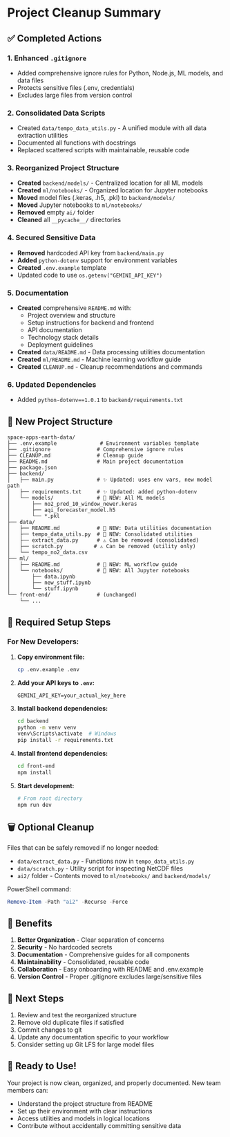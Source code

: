 # Project Cleanup Summary

## ✅ Completed Actions

### 1. Enhanced `.gitignore`
- Added comprehensive ignore rules for Python, Node.js, ML models, and data files
- Protects sensitive files (.env, credentials)
- Excludes large files from version control

### 2. Consolidated Data Scripts
- Created `data/tempo_data_utils.py` - A unified module with all data extraction utilities
- Documented all functions with docstrings
- Replaced scattered scripts with maintainable, reusable code

### 3. Reorganized Project Structure
- **Created** `backend/models/` - Centralized location for all ML models
- **Created** `ml/notebooks/` - Organized location for Jupyter notebooks
- **Moved** model files (.keras, .h5, .pkl) to `backend/models/`
- **Moved** Jupyter notebooks to `ml/notebooks/`
- **Removed** empty `ai/` folder
- **Cleaned** all `__pycache__/` directories

### 4. Secured Sensitive Data
- **Removed** hardcoded API key from `backend/main.py`
- **Added** `python-dotenv` support for environment variables
- **Created** `.env.example` template
- Updated code to use `os.getenv("GEMINI_API_KEY")`

### 5. Documentation
- **Created** comprehensive `README.md` with:
  - Project overview and structure
  - Setup instructions for backend and frontend
  - API documentation
  - Technology stack details
  - Deployment guidelines
- **Created** `data/README.md` - Data processing utilities documentation
- **Created** `ml/README.md` - Machine learning workflow guide
- **Created** `CLEANUP.md` - Cleanup recommendations and commands

### 6. Updated Dependencies
- Added `python-dotenv==1.0.1` to `backend/requirements.txt`

## 📁 New Project Structure

```
space-apps-earth-data/
├── .env.example              # Environment variables template
├── .gitignore               # Comprehensive ignore rules
├── CLEANUP.md               # Cleanup guide
├── README.md                # Main project documentation
├── package.json
├── backend/
│   ├── main.py              # ✨ Updated: uses env vars, new model path
│   ├── requirements.txt     # ✨ Updated: added python-dotenv
│   └── models/              # 📁 NEW: All ML models
│       ├── no2_pred_10_window_newer.keras
│       ├── aqi_forecaster_model.h5
│       └── *.pkl
├── data/
│   ├── README.md            # 📄 NEW: Data utilities documentation
│   ├── tempo_data_utils.py  # 📄 NEW: Consolidated utilities
│   ├── extract_data.py      # ⚠️ Can be removed (consolidated)
│   ├── scratch.py          # ⚠️ Can be removed (utility only)
│   └── tempo_no2_data.csv
├── ml/
│   ├── README.md            # 📄 NEW: ML workflow guide
│   └── notebooks/           # 📁 NEW: All Jupyter notebooks
│       ├── data.ipynb
│       ├── new_stuff.ipynb
│       └── stuff.ipynb
└── front-end/               # (unchanged)
    └── ...
```

## 🔧 Required Setup Steps

### For New Developers:

1. **Copy environment file:**
   ```bash
   cp .env.example .env
   ```

2. **Add your API keys to `.env`:**
   ```env
   GEMINI_API_KEY=your_actual_key_here
   ```

3. **Install backend dependencies:**
   ```bash
   cd backend
   python -m venv venv
   venv\Scripts\activate  # Windows
   pip install -r requirements.txt
   ```

4. **Install frontend dependencies:**
   ```bash
   cd front-end
   npm install
   ```

5. **Start development:**
   ```bash
   # From root directory
   npm run dev
   ```

## 🗑️ Optional Cleanup

Files that can be safely removed if no longer needed:
- `data/extract_data.py` - Functions now in `tempo_data_utils.py`
- `data/scratch.py` - Utility script for inspecting NetCDF files
- `ai2/` folder - Contents moved to `ml/notebooks/` and `backend/models/`

PowerShell command:
```powershell
Remove-Item -Path "ai2" -Recurse -Force
```

## 🎯 Benefits

1. **Better Organization** - Clear separation of concerns
2. **Security** - No hardcoded secrets
3. **Documentation** - Comprehensive guides for all components
4. **Maintainability** - Consolidated, reusable code
5. **Collaboration** - Easy onboarding with README and .env.example
6. **Version Control** - Proper .gitignore excludes large/sensitive files

## 📝 Next Steps

1. Review and test the reorganized structure
2. Remove old duplicate files if satisfied
3. Commit changes to git
4. Update any documentation specific to your workflow
5. Consider setting up Git LFS for large model files

## 🚀 Ready to Use!

Your project is now clean, organized, and properly documented. New team members can:
- Understand the project structure from README
- Set up their environment with clear instructions
- Access utilities and models in logical locations
- Contribute without accidentally committing sensitive data
